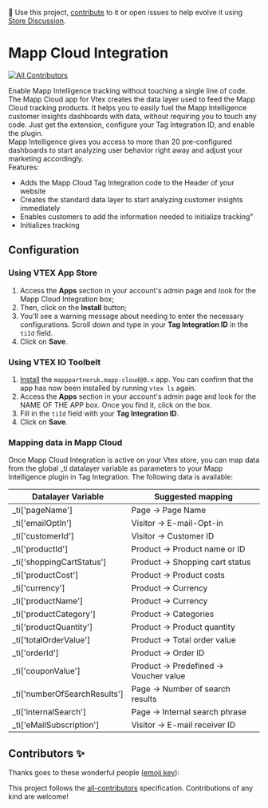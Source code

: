 📢 Use this project, [contribute](https://github.com/vtex-apps/mapp-cloud) to it or open issues to help evolve it using [Store Discussion](https://github.com/vtex-apps/store-discussion).

# Mapp Cloud Integration

<!-- DOCS-IGNORE:start -->
<!-- ALL-CONTRIBUTORS-BADGE:START - Do not remove or modify this section -->
[![All Contributors](https://img.shields.io/badge/all_contributors-0-orange.svg?style=flat-square)](#contributors-)
<!-- ALL-CONTRIBUTORS-BADGE:END -->
<!-- DOCS-IGNORE:end -->

Enable Mapp Intelligence tracking without touching a single line of code.  
The Mapp Cloud app for Vtex creates the data layer used to feed the Mapp Cloud tracking products. It helps you to easily fuel the Mapp Intelligence customer insights dashboards with data, without requiring you to touch any code. Just get the extension, configure your Tag Integration ID, and enable the plugin.  
Mapp Intelligence gives you access to more than 20 pre-configured dashboards to start analyzing user behavior right away and adjust your marketing accordingly.  
Features:  
- Adds the Mapp Cloud Tag Integration code to the Header of your website
- Creates the standard data layer to start analyzing customer insights immediately
- Enables customers to add the information needed to initialize tracking"
- Initializes tracking


## Configuration

### Using VTEX App Store

1. Access the **Apps** section in your account's admin page and look for the Mapp Cloud Integration box;
2. Then, click on the **Install** button;
3. You'll see a warning message about needing to enter the necessary configurations. Scroll down and type in your **Tag Integration ID** in the `tiId` field.
4. Click on **Save**.

### Using VTEX IO Toolbelt

1. [Install](https://vtex.io/docs/recipes/development/installing-an-app/) the `mapppartneruk.mapp-cloud@0.x` app. You can confirm that the app has now been installed by running `vtex ls` again. 
2. Access the **Apps** section in your account's admin page and look for the NAME OF THE APP box. Once you find it, click on the box.
3. Fill in the `tiId` field with your **Tag Integration ID**.
4. Click on **Save**.

### Mapping data in Mapp Cloud
Once Mapp Cloud Integration is active on your Vtex store, you can map data from the global _ti datalayer variable as parameters to your Mapp Intelligence plugin in Tag Integration.
The following data is available:  

|Datalayer Variable     |Suggested mapping      |
|---|---|
|_ti['pageName']        |   Page &#8594; Page Name            |
|_ti['emailOptIn']      |   Visitor &#8594; E-mail-Opt-in   |
|_ti['customerId']      |   Visitor &#8594; Customer ID         |
|_ti['productId']       |   Product &#8594; Product name or ID          |
|_ti['shoppingCartStatus']   | Product &#8594; Shopping cart status   |
|_ti['productCost']   | Product &#8594; Product costs  |
|_ti['currency']   |  Product &#8594; Currency |
| _ti['productName']  | Product &#8594; Currency  |
| _ti['productCategory']  | Product &#8594; Categories   |
| _ti['productQuantity']  | Product &#8594; Product quantity  |
| _ti['totalOrderValue']  | Product &#8594; Total order value  |
| _ti['orderId']  | Product &#8594; Order ID  |
| _ti['couponValue']  |Product &#8594; Predefined &#8594; Voucher value    |
| _ti['numberOfSearchResults']  | Page &#8594; Number of search results  |
| _ti['internalSearch']  | Page &#8594; Internal search phrase |
| _ti['eMailSubscription'] | Visitor &#8594; E-mail receiver ID |


<!-- DOCS-IGNORE:start -->
## Contributors ✨

Thanks goes to these wonderful people ([emoji key](https://allcontributors.org/docs/en/emoji-key)):

<!-- ALL-CONTRIBUTORS-LIST:START - Do not remove or modify this section -->
<!-- prettier-ignore-start -->
<!-- markdownlint-disable -->
<!-- markdownlint-enable -->
<!-- prettier-ignore-end -->
<!-- ALL-CONTRIBUTORS-LIST:END -->

This project follows the [all-contributors](https://github.com/all-contributors/all-contributors) specification. Contributions of any kind are welcome!
<!-- DOCS-IGNORE:end -->
